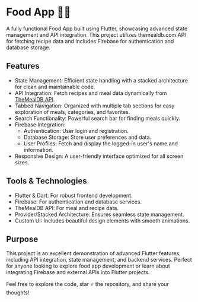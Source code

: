 
# Food App 🍔🍲  

A fully functional Food App built using Flutter, showcasing advanced state management and API integration. This project utilizes themealdb.com API for fetching recipe data and includes Firebase for authentication and database storage.  

## Features  
- State Management: Efficient state handling with a stacked architecture for clean and maintainable code.  
- API Integration: Fetch recipes and meal data dynamically from [TheMealDB API](https://www.themealdb.com).  
- Tabbed Navigation: Organized with multiple tab sections for easy exploration of meals, categories, and favorites.  
- Search Functionality: Powerful search bar for finding meals quickly.  
- Firebase Integration:  
  - Authentication: User login and registration.  
  - Database Storage: Store user preferences and data.  
  - User Profiles: Fetch and display the logged-in user's name and information.  
- Responsive Design: A user-friendly interface optimized for all screen sizes.  

## Tools & Technologies  
- Flutter & Dart: For robust frontend development.  
- Firebase: For authentication and database services.  
- TheMealDB API: For meal and recipe data.  
- Provider/Stacked Architecture: Ensures seamless state management.  
- Custom UI: Includes beautiful design elements with smooth animations.  

## Purpose 
This project is an excellent demonstration of advanced Flutter features, including API integration, state management, and backend services. Perfect for anyone looking to explore food app development or learn about integrating Firebase and external APIs into Flutter projects.  

Feel free to explore the code, star ⭐ the repository, and share your thoughts!  
